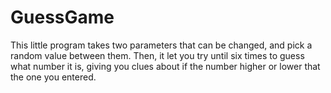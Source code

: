 # GuessGame
This little program takes two parameters that can be changed, and pick a random value between them. Then, it let you try until six times to
guess what number it is, giving you clues about if the number higher or lower that the one you entered.
